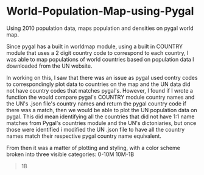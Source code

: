 # World-Population-Map-using-Pygal
Using 2010 population data, maps population and densities on pygal world map.

Since pygal has a built in worldmap module, using a built in COUNTRY module that uses a 2 digit country code to correspond to each country, I was able to map populations of world countries based on population data I downloaded from the UN website. 

In working on this, I saw that there was an issue as pygal used contry codes to correspondingly plot data to countries on the map and the UN data did not have country codes that matches pygal's. However, I found if I wrote a function the would compare pygal's COUNTRY module country names and the UN's .json file's country names and return the pygal country code if there was a match, then we would be able to plot the UN population data on pygal. This did mean identifying all the countries that did not have 1:1 name matches from Pygal's countries module and the UN's dictoniaries, but once those were identified i modified the UN .json file to have all the country names match their respective pygal country name equivalent. 

From then it was a matter of plotting and styling, with a color scheme broken into three visible categories:
0-10M
10M-1B
>1B

